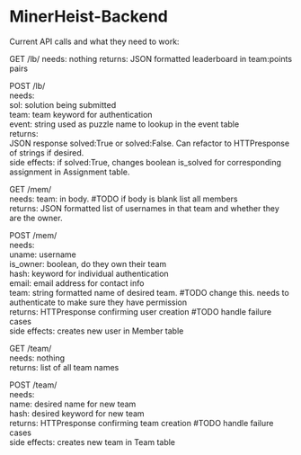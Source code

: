 # MinerHeist-Backend

Current API calls and what they need to work:

GET /lb/
  needs: nothing
  returns: JSON formatted leaderboard in team:points pairs
  
POST /lb/  
  needs:  
    sol: solution being submitted  
    team: team keyword for authentication  
    event: string used as puzzle name to lookup in the event table  
  returns:  
    JSON response solved:True or solved:False. Can refactor to HTTPresponse of strings if desired.  
  side effects: if solved:True, changes boolean is_solved for corresponding assignment in Assignment table.  
  
GET /mem/  
  needs: team:<string name of team> in body. #TODO if body is blank list all members  
  returns: JSON formatted list of usernames in that team and whether they are the owner.  
  
POST /mem/  
  needs:  
    uname: username  
    is_owner: boolean, do they own their team  
    hash: keyword for individual authentication  
    email: email address for contact info  
    team: string formatted name of desired team. #TODO change this. needs to authenticate to make sure they have permission  
  returns: HTTPresponse confirming user creation #TODO handle failure cases  
  side effects: creates new user in Member table  
  
GET /team/  
  needs: nothing  
  returns: list of all team names  
  
POST /team/  
  needs:  
    name: desired name for new team  
    hash: desired keyword for new team  
  returns: HTTPresponse confirming team creation #TODO handle failure cases  
  side effects: creates new team in Team table  
